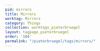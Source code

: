 ```yaml
---
pid: mirrors
title: Mirrors
worktag: Mirrors
category: Things
collection: worktags_pieterbruegel
layout: tagpage_pieterbruegel
order: '104'
permalink: "/pieterbruegel/tags/mirrors/"
---
```

